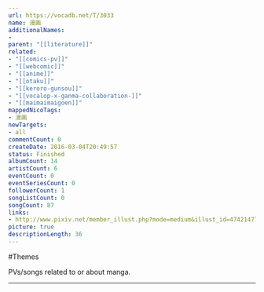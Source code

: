 ```yaml
---
url: https://vocadb.net/T/3033
name: 漫画
additionalNames: 
- 
parent: "[[literature]]"
related:
- "[[comics-pv]]"
- "[[webcomic]]"
- "[[anime]]"
- "[[otaku]]"
- "[[keroro-gunsou]]"
- "[[vocalop-x-ganma-collaboration-]]"
- "[[maimaimaigoen]]"
mappedNicoTags:
- 漫画
newTargets:
- all
commentCount: 0
createDate: 2016-03-04T20:49:57
status: Finished
albumCount: 14
artistCount: 6
eventCount: 0
eventSeriesCount: 0
followerCount: 1
songListCount: 0
songCount: 87
links: 
- http://www.pixiv.net/member_illust.php?mode=medium&illust_id=47421477
picture: true
descriptionLength: 36
---
```


#Themes

PVs/songs related to or about manga.

---

